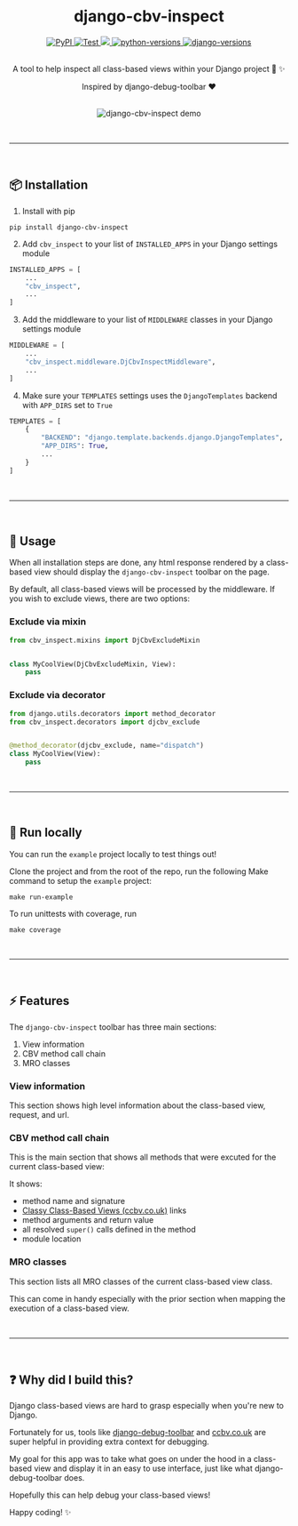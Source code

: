 <h1 align="center">
    django-cbv-inspect
</h1>

<div align="center">
<a href="https://pypi.org/project/django-cbv-inspect/">
    <img src="https://img.shields.io/pypi/v/django-cbv-inspect?color=blue" alt="PyPI"/>
</a>
<a href="https://github.com/sjbitcode/django-cbv-inspect/actions/workflows/test.yml">
    <img src="https://github.com/sjbitcode/django-cbv-inspect/actions/workflows/test.yml/badge.svg?branch=master&event=push" alt="Test">
</a>
<a href="https://codecov.io/gh/sjbitcode/django-cbv-inspect" > 
    <img src="https://codecov.io/gh/sjbitcode/django-cbv-inspect/branch/master/graph/badge.svg?token=wAjvQLGtpd"/> 
</a>
<a href="https://pypi.org/project/django-cbv-inspect/">
    <img src="https://img.shields.io/pypi/pyversions/django-cbv-inspect" alt="python-versions">
</a>
<a href="https://pypi.org/project/django-cbv-inspect/">
    <img src="https://img.shields.io/pypi/frameworkversions/django/django-cbv-inspect.svg" alt="django-versions">
</a>
</div>

<br>

<div align="center">
    <p>A tool to help inspect all class-based views within your Django project 🔎 ✨ </p>
    Inspired by django-debug-toolbar ❤️
</div>

<p align="center">
    <br>
    <img src="https://user-images.githubusercontent.com/6550256/210189547-b173d5a6-d69f-482e-b85b-5be31098610c.gif" alt="django-cbv-inspect demo"/>
</p>

<br>

---

<br>

## 📦 Installation
1. Install with pip
```
pip install django-cbv-inspect
```

2. Add `cbv_inspect` to your list of `INSTALLED_APPS` in your Django settings module
```python
INSTALLED_APPS = [
    ...
    "cbv_inspect",
    ...
]
```

3. Add the middleware to your list of `MIDDLEWARE` classes in your Django settings module
```python
MIDDLEWARE = [
    ...
    "cbv_inspect.middleware.DjCbvInspectMiddleware",
    ...
]
```

4. Make sure your `TEMPLATES` settings uses the `DjangoTemplates` backend with `APP_DIRS` set to `True`
```python
TEMPLATES = [
    {
        "BACKEND": "django.template.backends.django.DjangoTemplates",
        "APP_DIRS": True,
        ...
    }
]
```

<br>

---

<br>

## 🛞 Usage
When all installation steps are done, any html response rendered by a class-based view should display the `django-cbv-inspect` toolbar on the page.

By default, all class-based views will be processed by the middleware. If you wish to exclude views, there are two options:

### Exclude via mixin
```python
from cbv_inspect.mixins import DjCbvExcludeMixin


class MyCoolView(DjCbvExcludeMixin, View):
    pass
```


### Exclude via decorator
```python
from django.utils.decorators import method_decorator
from cbv_inspect.decorators import djcbv_exclude


@method_decorator(djcbv_exclude, name="dispatch")
class MyCoolView(View):
    pass
```

<br>

---

<br>

## 🧪 Run locally
You can run the `example` project locally to test things out!

Clone the project and from the root of the repo, run the following Make command to setup the `example` project:
```
make run-example
```

To run unittests with coverage, run
```
make coverage
```

<br>

---

<br>

## ⚡️ Features

The `django-cbv-inspect` toolbar has three main sections:

1. View information
2. CBV method call chain
3. MRO classes


### View information

This section shows high level information about the class-based view, request, and url.


### CBV method call chain

This is the main section that shows all methods that were excuted for the current class-based view:

It shows:
- method name and signature
- [Classy Class-Based Views (ccbv.co.uk)](https://ccbv.co.uk/) links
- method arguments and return value
- all resolved `super()` calls defined in the method
- module location


### MRO classes
This section lists all MRO classes of the current class-based view class. 

This can come in handy especially with the prior section when mapping the execution of a class-based view.

<br>

---

<br>

## ❓ Why did I build this?

Django class-based views are hard to grasp especially when you're new to Django.

Fortunately for us, tools like [django-debug-toolbar](https://github.com/jazzband/django-debug-toolbar) and [ccbv.co.uk](https://ccbv.co.uk/) are super helpful in providing extra context for debugging.

My goal for this app was to take what goes on under the hood in a class-based view and display it in an easy to use interface, just like what django-debug-toolbar does.

Hopefully this can help debug your class-based views!

Happy coding! ✨